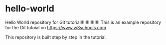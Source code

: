 # hello-world
Hello World repository for Git tutorial!!!!!!!!!!!!!!!
This is an example repository for the Git tutoial on https://www.w3schools.com

This repository is built step by step in the tutorial. 
